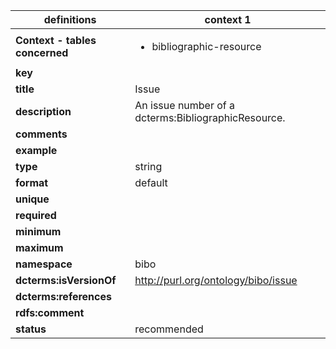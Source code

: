 

| definitions | context 1 |
|-|-|
| **Context - tables concerned** | <ul><li>bibliographic-resource</li></ul> |
| **key** |  |
| **title** | Issue |
| **description** | An issue number of a dcterms:BibliographicResource. |
| **comments** |  |
| **example** |  |
| **type** | string |
| **format** | default |
| **unique** |  |
| **required** |  |
| **minimum** |  |
| **maximum** |  |
| **namespace** | bibo |
| **dcterms:isVersionOf** | http://purl.org/ontology/bibo/issue |
| **dcterms:references** |  |
| **rdfs:comment** |  |
| **status** | recommended |
